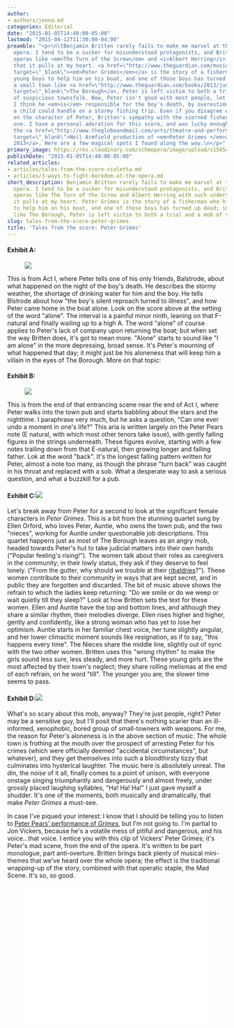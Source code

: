 ```yaml
---
author:
- authors/jenna.md
categories: Editorial
date: "2015-01-05T14:40:00-05:00"
lastmod: "2015-04-12T11:30:00-04:00"
preamble: "<p>\n\tBenjamin Britten rarely fails to make me marvel at the art of composing
  opera. I tend to be a sucker for misunderstood protagonists, and Britten writes
  operas like <em>The Turn of the Screw</em> and <i>Albert Herring</i> with such understanding
  that it pulls at my heart. <a href=\"http://www.theguardian.com/music/2013/nov/19/benjamin-britten-1945-introduction-to-peter-grimes\"
  target=\"_blank\"><em>Peter Grimes</em></a> is the story of a fisherman who hires
  young boys to help him on his boat, and one of those boys has turned up dead; in
  a small town like <a href=\"http://www.theguardian.com/books/2013/jun/14/britten-george-crabbe-drowned-voice\"
  target=\"_blank\">The Borough</a>, Peter is left victim to both a trial and a mob
  of suspicious townsfolk. Now, Peter isn't good with most people, let alone children;
  I think he <em>is</em> responsible for the boy's death, by overestimating how much
  a child could handle on a stormy fishing trip. Even if you disagree with my take
  on the character of Peter, Britten's sympathy with the scorned fisherman is a deep
  one. I have a personal adoration for this score, and was lucky enough to work on
  the <a href=\"http://www.theglobeandmail.com/arts/theatre-and-performance/theatre-reviews/canadian-opera-company-has-a-magnificent-tragedy-in-peter-grimes/article14720625/\"
  target=\"_blank\">Neil Armfield production of <em>Peter Grimes </em>at the COC in
  2013</a>. Here are a few magical spots I found along the way.\n</p>"
primary_image: https://res.cloudinary.com/schmopera/image/upload/v1545409169/media/webhook-uploads/1428852413473/PeterGrimesFeature.jpg.jpg
publishDate: "2015-01-05T14:40:00-05:00"
related_articles:
- articles/tales-from-the-score-violetta.md
- articles/3-ways-to-fight-boredom-at-the-opera.md
short_description: Benjamin Britten rarely fails to make me marvel at the art of composing
  opera. I tend to be a sucker for misunderstood protagonists, and Britten writes
  operas like The Turn of the Screw and Albert Herring with such understanding that
  it pulls at my heart. Peter Grimes is the story of a fisherman who hires young boys
  to help him on his boat, and one of those boys has turned up dead; in a small town
  like The Borough, Peter is left victim to both a trial and a mob of suspicious townsfolk.
slug: tales-from-the-score-peter-grimes
title: 'Tales from the score: Peter Grimes'
---
```


<h4>Exhibit A:<br>
</h4>
<figure data-type="image"><a href="https://res.cloudinary.com/schmopera/image/upload/v1545409169/media/webhook-uploads/1428852430097/PeterGrimes6.jpg"><img data-resize-src="http://lh3.googleusercontent.com/5ux95JIQUlYa-L1TSHyjmdbh_UKJM43x1RT6cnxLO7eqLDkPi0bIpWWFXPKGhWXucPEadx1QKXW2u7_GgUg7IeQ1R3Ax2g" src="http://lh3.googleusercontent.com/5ux95JIQUlYa-L1TSHyjmdbh_UKJM43x1RT6cnxLO7eqLDkPi0bIpWWFXPKGhWXucPEadx1QKXW2u7_GgUg7IeQ1R3Ax2g=s1200"></a></figure>
<p>
	This is from Act I, where Peter tells one of his only friends, Balstrode, about what happened on the night of the boy's death. He describes the stormy weather, the shortage of drinking water for him and the boy. He tells Blstrode about how "the boy's silent reproach turned to illness", and how Peter came home in the boat alone. Look on the score above at the setting of the word "alone". The interval is a painful minor ninth, leaning on that F-natural and finally wailing up to a high A. The word "alone" of course applies to Peter's lack of company upon returning the boat; but when set the way Britten does, it's got to mean more. "Alone" starts to sound like "I am alone" in the more depressing, broad sense. It's Peter's mourning of what happened that day; it might just be his aloneness that will keep him a villain in the eyes of The Borough. More on that topic:
</p>
<h4>Exhibit B:</h4>
<figure data-type="image"><a href="https://res.cloudinary.com/schmopera/image/upload/v1545409169/media/webhook-uploads/1428852465602/PeterGrimes5.jpg"><img data-resize-src="http://lh3.googleusercontent.com/-UNnZwhSNfV39XovaY2_DYZYkzq3YqCJtw71V4ALSA6-J3jNplrnEgswpE6AOj71G2T1OJT8Ur1s4ePwmFE2dJpgAd8" src="http://lh3.googleusercontent.com/-UNnZwhSNfV39XovaY2_DYZYkzq3YqCJtw71V4ALSA6-J3jNplrnEgswpE6AOj71G2T1OJT8Ur1s4ePwmFE2dJpgAd8=s1200"></a></figure>
<p>
	This is from the end of that entrancing scene near the end of Act I, where Peter walks into the town pub and starts babbling about the stars and the nighttime. I paraphrase very much, but he asks a question, "Can one ever undo a moment in one's life?" This aria is written largely on the Peter Pears note (E natural, with which most other tenors take issue), with gently falling figures in the strings underneath. These figures evolve, starting with a few notes trailing down from that E-natural, then growing longer and falling father. Lok at the word "back". It's the longest falling pattern written for Peter, almost a note too many, as though the phrase "turn back" was caught in his throat and replaced with a sob. What a desperate way to ask a serious question, and what a buzzkill for a pub.
</p>
<h4>Exhibit C:<a href="https://res.cloudinary.com/schmopera/image/upload/v1545409169/media/webhook-uploads/1428852500698/PeterGrimes4_Fotor.jpg"><img data-resize-src="http://lh3.googleusercontent.com/DWwSG92gskkKx9bHfRq5t4TuxUGzGSgEqFYXwT9vl1DktASBi9-_aQXSvwDD5-n0O4O9MT7lQ4yvjD5NdxbFbmO7ans" src="http://lh3.googleusercontent.com/DWwSG92gskkKx9bHfRq5t4TuxUGzGSgEqFYXwT9vl1DktASBi9-_aQXSvwDD5-n0O4O9MT7lQ4yvjD5NdxbFbmO7ans=s1200"></a></h4>
<figure data-type="image"></figure>
<p>
	Let's break away from Peter for a second to look at the significant female characters in <em>Peter Grimes</em>. This is a bit from the stunning quartet sung by Ellen Orford, who loves Peter, Auntie, who owns the town pub, and the two "nieces", working for Auntie under questionable job descriptions. This quartet happens just as most of The Borough leaves as an angry mob, headed towards Peter's hut to take judicial matters into their own hands ("Popular feeling's rising!"). The women talk about their roles as caregivers in the community; in their lowly status, they ask if they deserve to feel lonely. ("From the gutter, why should we trouble at their <a href="http://www.merriam-webster.com/dictionary/ribaldry" target="_blank">ribaldries</a>?"). These women contribute to their community in ways that are kept secret, and in public they are forgotten and discarded. The bit of music above shows the refrain to which the ladies keep returning: "Do we smile or do we weep or wait quietly till they sleep?" Look at how Britten sets the text for these women. Ellen and Auntie have the top and bottom lines, and although they share a similar rhythm, their melodies diverge. Ellen rises higher and higher, gently and confidently, like a strong woman who has yet to lose her optimism. Auntie starts in her familiar chest voice, her tune slightly angular, and her lower climactic moment sounds like resignation, as if to say, "this happens every time". The Nieces share the middle line, slightly out of sync with the two other women. Britten uses this "wrong rhythm" to make the girls sound less sure, less steady, and more hurt. These young girls are the most affected by their town's neglect; they share rolling melismas at the end of each refrain, on he word "till". The younger you are, the slower time seems to pass.
</p>
<h4>Exhibit D:<a href="https://res.cloudinary.com/schmopera/image/upload/v1545409169/media/webhook-uploads/1428852538094/PeterGrimes2.jpg"><img data-resize-src="http://lh3.googleusercontent.com/-Xgtca_mOPPLMWn4YdwTbTnY8th6P3LurK_q229PWQqtdeVAPngsEVCJYzligtYfWOX0qShu0ISOrkcOI3niuLk9HmwZuw" src="http://lh3.googleusercontent.com/-Xgtca_mOPPLMWn4YdwTbTnY8th6P3LurK_q229PWQqtdeVAPngsEVCJYzligtYfWOX0qShu0ISOrkcOI3niuLk9HmwZuw=s1200"></a></h4>
<figure data-type="image"></figure>
<p>
	What's so scary about this mob, anyway? They're just people, right? Peter may be a sensitive guy, but I'll posit that there's nothing scarier than an ill-informed, xenophobic, bored group of small-towners with weapons. For me, the reason for Peter's aloneness is in the above section of music. The whole town is frothing at the mouth over the prospect of arresting Peter for his crimes (which were officially deemed "accidental circumstances", but whatever), and they get themselves into such a bloodthirsty tizzy that culminates into hysterical laughter. The music here is absolutely unreal. The din, the <em>noise</em> of it all, finally comes to a point of unison, with everyone onstage singing triumphantly and dangerously and almost freely, under grossly placed laughing syllables, "Ha! Ha! Ha!" I just gave myself a shudder. It's one of the moments, both musically and dramatically, that make <em>Peter Grimes</em> a must-see.
</p>
<p>
	In case I've piqued your interest: I know that I should be telling you to listen to <a href="http://www.youtube.com/watch?v=rCVNAYikjbE" target="_blank">Peter Pears' performance of <em>Grimes</em></a>, but I'm not going to. I'm partial to Jon Vickers, because he's a volatile mess of pitiful and dangerous, and his voice...that voice. I entice you with this clip of Vickers' Peter Grimes; it's Peter's mad scene, from the end of the opera. It's written to be part monologue, part anti-overture. Britten brings back plenty of musical mini-themes that we've heard over the whole opera; the effect is the traditional wrapping-up of the story, combined with that operatic staple, the Mad Scene. It's so, <em>so</em> good.
</p>
<figure data-type="video">
<iframe src="//www.youtube.com/embed/OWT0jsCbl28" width="420" height="315" frameborder="0" allowfullscreen="allowfullscreen">
</iframe>
</figure>
<p>
	<br>
</p>
